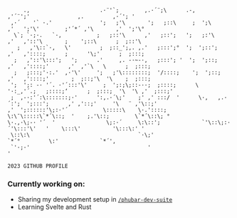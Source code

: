 ```
     .,                      .·¨'`;        ,.·´¨;\      .-,             ,'´¨';'               ,.         ,·´'; '  
 ,·´    '` ·.'               ';   ;'\       ';   ;::\     ;  ';\          ,'   ';'\'        ;'´*´ ,'\       ,'  ';'\° 
  \`; `·;·.   `·,           ;   ;::'\      ,'   ;::';   ';   ;:'\        ,'   ,'::'\       ;    ';::\      ;  ;::'\ 
   ;   ,'\::`·,   \'         ;  ;::_';,. ,.'   ;:::';°  ';  ';::';      ,'   ,'::::;      ;      '\;'      ;  ;:::; 
  ;   ,'::'\:::';   ';      .'     ,. -·~-·,   ;:::'; '  ';  ';::;     ,'   ,'::::;'      ,'  ,'`\   \      ;  ;:::; 
  ;   ;:::;'·:.'  ,·'\'     ';   ;'\::::::::;  '/::::;    ';  ';::;    ,'   ,'::::;'       ;  ;::;'\  '\    ;  ;:::;  
 ';  ';: -· '´. ·'´:::'\'     ;  ';:;\;::-··;  ;::::;      \   '·:_,'´.;   ;::::;‘      ;  ;:::;  '\  '\ ,'  ;:::;'  
 ;  ,-·:'´:\:::::::;·'      ':,.·´\;'    ;' ,' :::/  '      \·,   ,.·´:';  ';:::';      ,' ,'::;'     '\   ¨ ,'\::;'   
,'  ';::::::'\;:·'´           \:::::\    \·.'::::;          \:\¯\:::::\`*´\::;  '    ;.'\::;        \`*´\::\; °  
\·.,·\;-· '´  '                \;:·´     \:\::';             `'\::\;:·´'\:::'\'   '    \:::\'          '\:::\:' '    
 \::\:\                                  `·\;'                          `*´°         \:'             `*´'‚      
 `'·;·'                                     '                            '                         
                                                                                2023 GITHUB PROFILE
```

### Currently working on:
- Sharing my development setup in [`/phubar-dev-suite`](https://github.com/phun/phubar-dev-suite)
- Learning Svelte and Rust

<!--
**phun/phun** is a ✨ _special_ ✨ repository because its `README.md` (this file) appears on your GitHub profile.

Here are some ideas to get you started:

- 🔭 I’m currently working on ...
- 🌱 I’m currently learning ...
- 👯 I’m looking to collaborate on ...
- 🤔 I’m looking for help with ...
- 💬 Ask me about ...
- 📫 How to reach me: ...
- 😄 Pronouns: ...
- ⚡ Fun fact: ...
-->
